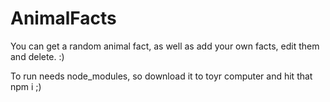 # AnimalFacts
You can get a random animal fact, as well as add your own facts, edit them and delete. :)

To run needs node_modules, so download it to toyr computer and hit that npm i ;)
